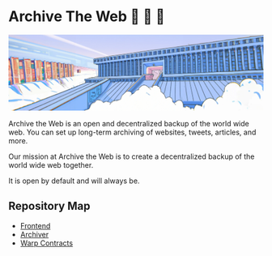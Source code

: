 # Archive The Web :open_book: :newspaper: :scroll:

![library](https://github.com/archivetheweb/.github/blob/main/profile/library.png?raw=true)

Archive the Web is an open and decentralized backup of the world wide web. You can set up long-term archiving of websites, tweets, articles, and more.

Our mission at Archive the Web is to create a decentralized backup of the world wide web together.

It is open by default and will always be.

## Repository Map

- [Frontend](https://github.com/archivetheweb/archivetheweb)
- [Archiver](https://github.com/archivetheweb/archiver)
- [Warp Contracts](https://github.com/archivetheweb/warp-contracts-rust)

